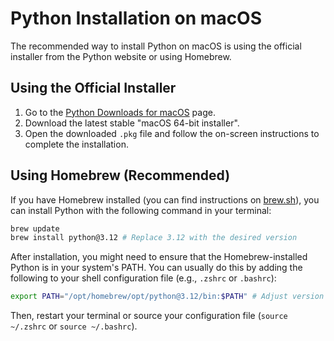 # Python Installation on macOS

The recommended way to install Python on macOS is using the official installer from the Python website or using Homebrew.

## Using the Official Installer

1.  Go to the [Python Downloads for macOS](https://www.python.org/downloads/macos/) page.
2.  Download the latest stable "macOS 64-bit installer".
3.  Open the downloaded `.pkg` file and follow the on-screen instructions to complete the installation.

## Using Homebrew (Recommended)

If you have Homebrew installed (you can find instructions on [brew.sh](https://brew.sh/)), you can install Python with the following command in your terminal:

```bash
brew update
brew install python@3.12 # Replace 3.12 with the desired version
```

After installation, you might need to ensure that the Homebrew-installed Python is in your system's PATH. You can usually do this by adding the following to your shell configuration file (e.g., `.zshrc` or `.bashrc`):

```bash
export PATH="/opt/homebrew/opt/python@3.12/bin:$PATH" # Adjust version if needed
```

Then, restart your terminal or source your configuration file (`source ~/.zshrc` or `source ~/.bashrc`).
